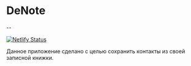 # DeNote
--

[![Netlify Status](https://api.netlify.com/api/v1/badges/3a426ec0-00ae-403d-a32e-1795082376fa/deploy-status)](https://app.netlify.com/sites/denotes/deploys)

Данное приложение сделано с целью сохранить контакты из своей записной книжки. 
